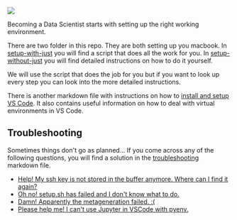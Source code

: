 ![](https://imgs.xkcd.com/comics/python_environment.png)

Becoming a Data Scientist starts with setting up the right working environment. 

There are two folder in this repo. They are both setting up you macbook. In [setup-with-just](setup-with-just) you will find a script that does all the work for you. In [setup-without-just](setup-without-just) you will find detailed instructions on how to do it yourself.

We will use the script that does the job for you but if you want to look up every step you can look into the more detailed instructions.

There is another markdown file with instructions on how to [install and setup VS Code](VSCode_setup.md). It also contains useful information on how to deal with virtual environments in VS Code. 


## Troubleshooting

Sometimes things don't go as planned... If you come across any of the following questions, you will find a solution in the [troubleshooting](troubleshooting.md) markdown file. 

* [Help! My ssh key is not stored in the buffer anymore. Where can I find it again?](troubleshooting.md)
* [Oh no! setup.sh has failed and I don't know what to do.](troubleshooting.md)
* [Damn! Apparently the metageneration failed. :(](troubleshooting.md)
* [Please help me! I can't use Jupyter in VSCode with pyenv.](troubleshooting.md)